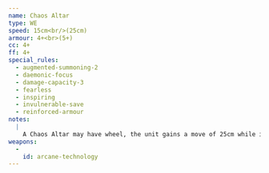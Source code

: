 ```yaml
---
name: Chaos Altar
type: WE
speed: 15cm<br/>(25cm)
armour: 4+<br>(5+)
cc: 4+
ff: 4+
special_rules:
  - augmented-summoning-2
  - daemonic-focus
  - damage-capacity-3
  - fearless
  - inspiring
  - invulnerable-save
  - reinforced-armour
notes:
  |
    A Chaos Altar may have wheel, the unit gains a move of 25cm while its armour value is reduced to 5+. Critical Hit Effect: The unit is destroyed. All units within 5cm suffer a macro-weapon hit on a roll of 6+.
weapons:
  -
    id: arcane-technology
---
```


